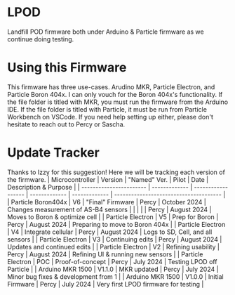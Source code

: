 # LPOD
Landfill POD firmware both under Arduino &amp; Particle firmware as we continue doing testing.

# Using this Firmware
This firmware has three use-cases. Arudino MKR, Particle Electron, and Particle Boron 404x. I can only vouch for the Boron 404x's functionality. If the file folder is titled with MKR, you must run the firmware from the Arduino IDE. If the file folder is titled with Particle, it must be run from Particle Workbench on VSCode. If you need help setting up either, please don't hesitate to reach out to Percy or Sascha.

# Update Tracker
Thanks to Izzy for this suggestion! Here we will be tracking each version of the firmware.
| Microcontroller         | Version       | "Named" Ver.       | Pilot         | Date               | Description & Purpose                  |
| ----------------------- | ------------- | ------------------ | ------------- | -------------      | -------------------------------------- |
| Particle Boron404x      | V6            | "Final" Firmware   | Percy         | October 2024       | Changes measurement of AS-B4 sensors   |
|                         |               |                    | Percy         | August 2024        | Moves to Boron & optimize cell         |
| Particle Electron       | V5            | Prep for Boron     | Percy         | August 2024        | Preparing to move to Boron 404x        |
| Particle Electron       | V4            | Integrate cellular | Percy         | August 2024        | Logs to SD, Cell, and all sensors      |
| Particle Electron       | V3            | Continuing edits   | Percy         | August 2024        | Updates and continued edits            |
| Particle Electron       | V2            | Refining usability | Percy         | August 2024        | Refining UI & running new sensors      |
| Particle Electron       | POC           | Proof-of-concept   | Percy         | July 2024          | Testing LPOD off Particle              |
| Arduino MKR 1500        | V1.1.0        | MKR updated        | Percy         | July 2024          | Minor bug fixes & development from 1   |
| Arduino MKR 1500        | V1.0.0        | Initial Firmware   | Percy         | July 2024          | Very first LPOD firmware for testing   |

